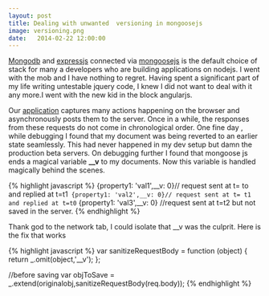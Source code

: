 ```yaml
---
layout: post
title: Dealing with unwanted  versioning in mongoosejs
image: versioning.png
date:   2014-02-22 12:00:00
---
```

<p class="intro"> <a href="http://mongodb.org"><span class="dropcap">M</span>ongodb</a>  and <a href="http://expressjs.com/">expressjs</a> connected via 
<a href="http://mongoosejs.com/">mongoosejs</a>
is the default choice of stack for  many a developers who are building applications on nodejs. I went with the mob and I
have nothing to regret. Having spent a significant part of my life writing untestable jquery code, I knew I did not want
to deal with it any more.I went with the new kid in the block angularjs.</p>

Our [application](https://github.com/himangshuj/sokratik-lab) captures many actions happening on the browser and asynchronously posts them
to the server. Once in a while, the responses from these requests do not come in chronological order. One fine day , while
debugging I found that my document was being reverted to an earlier state seamlessly. This had never happened in my dev
setup but damn the production beta servers. On debugging further I found that mongoose js ends a magical variable **__v**
to my documents. Now this variable is handled magically behind the scenes.

{% highlight javascript %}
    {property1: 'val1',__v: 0}// request sent at t= to   and replied at t=t1`
    {property1: 'val2',__v: 0}// request sent at t= t1   and replied at t=t0`
    {property1: 'val3',__v: 0} //request sent at t=t2 but not saved in the server.
{% endhighlight %}

Thank god to the network tab, I could isolate that __v was the culprit. Here is the fix that works

{% highlight javascript %}
var sanitizeRequestBody = function (object) {
    return _.omit(object,'__v');
};

//before saving
var objToSave = _.extend(originalobj,sanitizeRequestBody(req.body));
{% endhighlight %}
